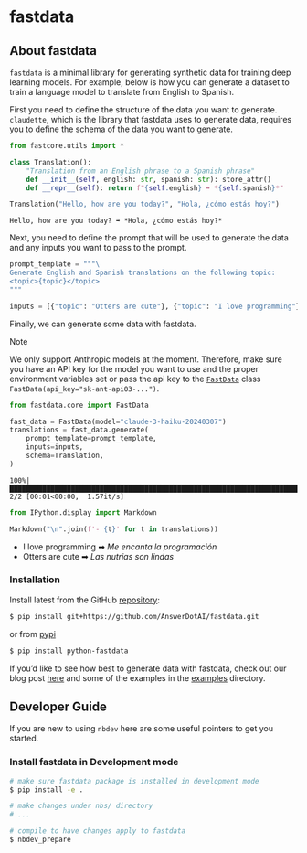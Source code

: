 # fastdata


<!-- WARNING: THIS FILE WAS AUTOGENERATED! DO NOT EDIT! -->

## About fastdata

`fastdata` is a minimal library for generating synthetic data for
training deep learning models. For example, below is how you can
generate a dataset to train a language model to translate from English
to Spanish.

First you need to define the structure of the data you want to generate.
`claudette`, which is the library that fastdata uses to generate data,
requires you to define the schema of the data you want to generate.

``` python
from fastcore.utils import *
```

``` python
class Translation():
    "Translation from an English phrase to a Spanish phrase"
    def __init__(self, english: str, spanish: str): store_attr()
    def __repr__(self): return f"{self.english} ➡ *{self.spanish}*"

Translation("Hello, how are you today?", "Hola, ¿cómo estás hoy?")
```

    Hello, how are you today? ➡ *Hola, ¿cómo estás hoy?*

Next, you need to define the prompt that will be used to generate the
data and any inputs you want to pass to the prompt.

``` python
prompt_template = """\
Generate English and Spanish translations on the following topic:
<topic>{topic}</topic>
"""

inputs = [{"topic": "Otters are cute"}, {"topic": "I love programming"}]
```

Finally, we can generate some data with fastdata.

> [!NOTE]
>
> We only support Anthropic models at the moment. Therefore, make sure
> you have an API key for the model you want to use and the proper
> environment variables set or pass the api key to the
> [`FastData`](https://AnswerDotAI.github.io/fastdata/core.html#fastdata)
> class `FastData(api_key="sk-ant-api03-...")`.

``` python
from fastdata.core import FastData
```

``` python
fast_data = FastData(model="claude-3-haiku-20240307")
translations = fast_data.generate(
    prompt_template=prompt_template,
    inputs=inputs,
    schema=Translation,
)
```

    100%|███████████████████████████████████████████████████████████████████████████████████████████████████████████████████████| 2/2 [00:01<00:00,  1.57it/s]

``` python
from IPython.display import Markdown
```

``` python
Markdown("\n".join(f'- {t}' for t in translations))
```

- I love programming ➡ *Me encanta la programación*
- Otters are cute ➡ *Las nutrias son lindas*

### Installation

Install latest from the GitHub
[repository](https://github.com/AnswerDotAI/fastdata):

``` sh
$ pip install git+https://github.com/AnswerDotAI/fastdata.git
```

or from [pypi](https://pypi.org/project/fastdata/)

``` sh
$ pip install python-fastdata
```

If you’d like to see how best to generate data with fastdata, check out
our blog post [here](https://www.answer.ai/blog/introducing-fastdata)
and some of the examples in the
[examples](https://github.com/AnswerDotAI/fastdata/tree/main/examples)
directory.

## Developer Guide

If you are new to using `nbdev` here are some useful pointers to get you
started.

### Install fastdata in Development mode

``` sh
# make sure fastdata package is installed in development mode
$ pip install -e .

# make changes under nbs/ directory
# ...

# compile to have changes apply to fastdata
$ nbdev_prepare
```
